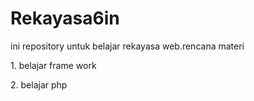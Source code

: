 # Rekayasa6in
ini repository untuk belajar rekayasa web.rencana materi
<p>1. belajar frame work
<p>2. belajar php

